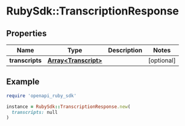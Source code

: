 # RubySdk::TranscriptionResponse

## Properties

| Name | Type | Description | Notes |
| ---- | ---- | ----------- | ----- |
| **transcripts** | [**Array&lt;Transcript&gt;**](Transcript.md) |  | [optional] |

## Example

```ruby
require 'openapi_ruby_sdk'

instance = RubySdk::TranscriptionResponse.new(
  transcripts: null
)
```

